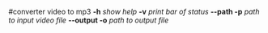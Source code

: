 #converter video to mp3
**-h** 			 *show help*
**-v**			 *print bar of status*
**--path -p**    *path to input video file*
**--output -o**  *path to output file*